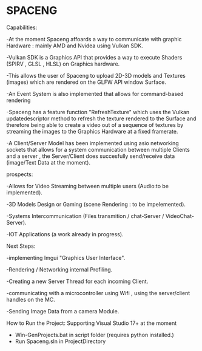 # SPACENG
Capabilities:

-At the moment Spaceng affoards a way to communicate with graphic Hardware : mainly AMD and Nvidea using Vulkan SDK.

-Vulkan SDK is a Graphics API that provides a way to execute Shaders (SPIRV , GLSL , HLSL) on Graphics hardware.

-This allows the user of Spaceng to upload 2D-3D models and Textures (images) which are rendered on the GLFW API window Surface.

-An Event System is also implemented that allows for command-based rendering

-Spaceng has a feature function "RefreshTexture" which uses the Vulkan updatedescriptor method to refresh the texture rendered to the Surface
and therefore being able to create a video out of a sequence of textures by streaming the images to the  Graphics Hardware at a fixed framerate.

-A Client/Server Model has been implemented using asio networking sockets that allows for a system communication between multiple
Clients and a server , the Server/Client does succesfully send/receive data (image/Text Data at the moment).

prospects:

-Allows for Video Streaming between multiple users (Audio:to be implemented).

-3D Models Design or Gaming (scene Rendering : to be impelemented).

-Systems Intercommunication (Files transmition / chat-Server / VideoChat-Server).

-IOT Applications (a work already in progress).

Next Steps:

-implementing Imgui "Graphics User Interface".

-Rendering / Networking internal Profiling.

-Creating a new Server Thread for each incoming Client.

-communicating with a microcontroller using Wifi , using the server/client handles on the MC.

-Sending Image Data from a camera Module.


How to Run the Project:
Supporting Visual Studio 17+ at the moment
- Win-GenProjects.bat in script folder (requires python installed.)
- Run Spaceng.sln in ProjectDirectory